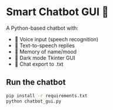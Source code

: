# Smart Chatbot GUI 🤖

A Python-based chatbot with:

- 🎤 Voice input (speech recognition)
- 💬 Text-to-speech replies
- 🧠 Memory of name/mood
- 🖤 Dark mode Tkinter GUI
- 💾 Chat export to .txt

## Run the chatbot

```bash
pip install -r requirements.txt
python chatbot_gui.py

